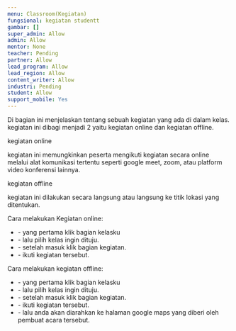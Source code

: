 ```yaml
---
menu: Classroom(Kegiatan)
fungsional: kegiatan studentt
gambar: []
super_admin: Allow
admin: Allow
mentor: None
teacher: Pending
partner: Allow
lead_program: Allow
lead_region: Allow
content_writer: Allow
industri: Pending
student: Allow
support_mobile: Yes
---
```

Di bagian ini menjelaskan tentang sebuah kegiatan yang ada di dalam kelas. kegiatan ini dibagi menjadi 2 yaitu kegiatan online dan kegiatan offline.

kegiatan online

kegiatan ini memungkinkan peserta mengikuti kegiatan secara online melalui alat komunikasi tertentu seperti google meet, zoom, atau platform video konferensi lainnya.

kegiatan offline

kegiatan ini dilakukan secara langsung atau langsung ke titik lokasi yang ditentukan.

Cara melakukan Kegiatan online:

* \- yang pertama klik bagian kelasku
* \- lalu pilih kelas ingin dituju.
* \- setelah masuk klik bagian kegiatan.
* \- ikuti kegiatan tersebut.

Cara melakukan kegiatan offline:

* \- yang pertama klik bagian kelasku
* \- lalu pilih kelas ingin dituju.
* \- setelah masuk klik bagian kegiatan.
* \- ikuti kegiatan tersebut.
* \- lalu anda akan diarahkan ke halaman google maps yang diberi oleh pembuat acara tersebut.